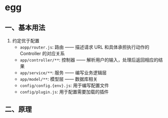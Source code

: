 # egg
## 一、基本用法
1. 约定优于配置
    - `aopp/router.js`: 路由 —— 描述请求 URL 和具体承担执行动作的 Controller 的对应关系
    - `app/controller/**`: 控制器 —— 解析用户的输入，处理后返回相应的结果
    - `app/service/**`: 服务 —— 编写业务逻辑层
    - `app/model/**`: 模型层 —— 数据库相关
    - `config/config.{env}.js`: 用于编写配置文件
    - `config/plugin.js`: 用于配置需要加载的插件
## 二、原理
